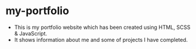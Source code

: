 # my-portfolio

- This is my portfolio website which has been created using HTML, SCSS & JavaScript.
- It shows information about me and some of projects I have completed.  
